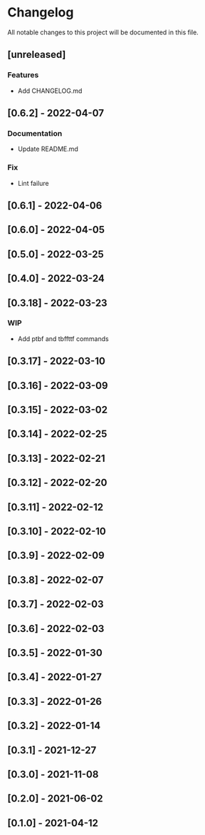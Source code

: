 # Changelog

All notable changes to this project will be documented in this file.

## [unreleased]

### Features

- Add CHANGELOG.md

## [0.6.2] - 2022-04-07

### Documentation

- Update README.md

### Fix

- Lint failure

## [0.6.1] - 2022-04-06

## [0.6.0] - 2022-04-05

## [0.5.0] - 2022-03-25

## [0.4.0] - 2022-03-24

## [0.3.18] - 2022-03-23

### WIP

- Add ptbf and tbffttf commands

## [0.3.17] - 2022-03-10

## [0.3.16] - 2022-03-09

## [0.3.15] - 2022-03-02

## [0.3.14] - 2022-02-25

## [0.3.13] - 2022-02-21

## [0.3.12] - 2022-02-20

## [0.3.11] - 2022-02-12

## [0.3.10] - 2022-02-10

## [0.3.9] - 2022-02-09

## [0.3.8] - 2022-02-07

## [0.3.7] - 2022-02-03

## [0.3.6] - 2022-02-03

## [0.3.5] - 2022-01-30

## [0.3.4] - 2022-01-27

## [0.3.3] - 2022-01-26

## [0.3.2] - 2022-01-14

## [0.3.1] - 2021-12-27

## [0.3.0] - 2021-11-08

## [0.2.0] - 2021-06-02

## [0.1.0] - 2021-04-12

<!-- generated by git-cliff -->
